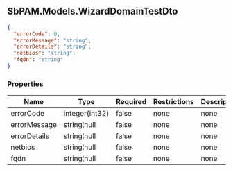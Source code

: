 
<h2 id="tocS_SbPAM.Models.WizardDomainTestDto">SbPAM.Models.WizardDomainTestDto</h2>

<a id="schemasbpam.models.wizarddomaintestdto"></a>
<a id="schema_SbPAM.Models.WizardDomainTestDto"></a>
<a id="tocSsbpam.models.wizarddomaintestdto"></a>
<a id="tocssbpam.models.wizarddomaintestdto"></a>

```json
{
  "errorCode": 0,
  "errorMessage": "string",
  "errorDetails": "string",
  "netbios": "string",
  "fqdn": "string"
}

```

### Properties

|Name|Type|Required|Restrictions|Description|
|---|---|---|---|---|
|errorCode|integer(int32)|false|none|none|
|errorMessage|string¦null|false|none|none|
|errorDetails|string¦null|false|none|none|
|netbios|string¦null|false|none|none|
|fqdn|string¦null|false|none|none|


